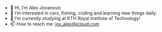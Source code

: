 - 👋 Hi, I’m Alex Jovanovic
- 👀 I’m interested in cars, fishing, coding and learning new things daily.
- 🌱 I’m currently studying at KTH Royal Institute of Technology!
- 📫 How to reach me: jov_alex@icloud.com

<!---
serbensson/serbensson is a ✨ special ✨ repository because its `README.md` (this file) appears on your GitHub profile.
You can click the Preview link to take a look at your changes.
--->
